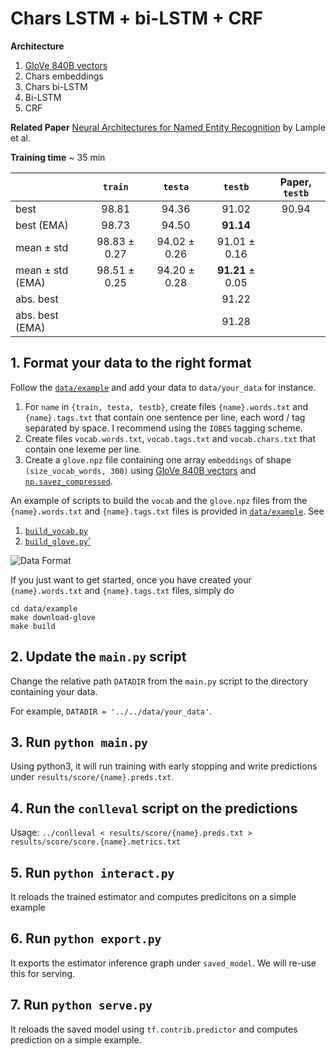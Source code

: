 # Chars LSTM + bi-LSTM + CRF

__Architecture__

1. [GloVe 840B vectors](https://nlp.stanford.edu/projects/glove/)
2. Chars embeddings
3. Chars bi-LSTM
4. Bi-LSTM
5. CRF

__Related Paper__ [Neural Architectures for Named Entity Recognition](https://arxiv.org/abs/1603.01360) by Lample et al.

__Training time__ ~ 35 min

|| `train` | `testa` | `testb` | Paper, `testb` |
|---|:---:|:---:|:---:|:---:|
|best| 98.81 | 94.36 | 91.02 | 90.94 |
|best (EMA) |98.73 | 94.50 | __91.14__ | |
|mean ± std | 98.83 ± 0.27| 94.02 ± 0.26| 91.01 ± 0.16 |  |
|mean ± std (EMA) | 98.51 ± 0.25| 94.20 ± 0.28| __91.21__ ± 0.05 |  |
|abs. best |   | |91.22 | |
|abs. best (EMA) | |   | 91.28 |  |

## 1. Format your data to the right format

Follow the [`data/example`](https://github.com/guillaumegenthial/tf_ner/tree/master/data/example) and add your data to `data/your_data` for instance.

1. For `name` in `{train, testa, testb}`, create files `{name}.words.txt` and `{name}.tags.txt` that contain one sentence per line, each
word / tag separated by space. I recommend using the `IOBES` tagging scheme.
2. Create files `vocab.words.txt`, `vocab.tags.txt` and `vocab.chars.txt` that contain one lexeme per line.
3. Create a `glove.npz` file containing one array `embeddings` of shape `(size_vocab_words, 300)` using [GloVe 840B vectors](https://nlp.stanford.edu/projects/glove/) and [`np.savez_compressed`](https://docs.scipy.org/doc/numpy-1.13.0/reference/generated/numpy.savez_compressed.html).

An example of scripts to build the `vocab` and the `glove.npz` files from the  `{name}.words.txt` and `{name}.tags.txt` files is provided in [`data/example`](https://github.com/guillaumegenthial/tf_ner/tree/master/data/example). See

1. [`build_vocab.py`](https://github.com/guillaumegenthial/tf_ner/blob/master/data/example/build_vocab.py)
2. [`build_glove.py`'](https://github.com/guillaumegenthial/tf_ner/blob/master/data/example/build_glove.py)

![Data Format](../../images/data.png)

If you just want to get started, once you have created your `{name}.words.txt` and `{name}.tags.txt` files, simply do

```
cd data/example
make download-glove
make build
```

## 2. Update the `main.py` script

Change the relative path `DATADIR` from the `main.py` script to the directory containing your data.

For example, `DATADIR = '../../data/your_data'`.


## 3. Run `python main.py`

Using python3, it will run training with early stopping and write predictions under `results/score/{name}.preds.txt`.

## 4. Run the `conlleval` script on the predictions

Usage: `../conlleval < results/score/{name}.preds.txt > results/score/score.{name}.metrics.txt`

## 5. Run `python interact.py`

It reloads the trained estimator and computes predicitons on a simple example

## 6. Run `python export.py`

It exports the estimator inference graph under `saved_model`. We will re-use this for serving.

## 7. Run `python serve.py`

It reloads the saved model using `tf.contrib.predictor` and computes prediction on a simple example.

